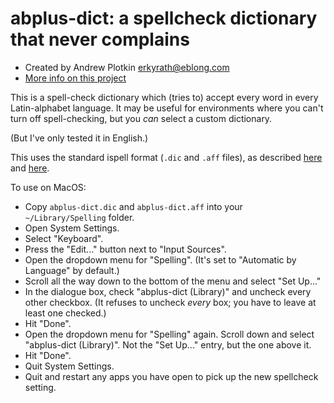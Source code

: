 # abplus-dict: a spellcheck dictionary that never complains

- Created by Andrew Plotkin <erkyrath@eblong.com>
- [More info on this project](https://blog.zarfhome.com/2024/06/neutering-spellcheck-on-macos)

This is a spell-check dictionary which (tries to) accept every word in
every Latin-alphabet language. It may be useful for environments where
you can't turn off spell-checking, but you *can* select a custom
dictionary.

(But I've only tested it in English.)

This uses the standard ispell format (`.dic` and `.aff` files),
as described [here][vimdoc] and [here][hundoc].

[vimdoc]: https://neovim.io/doc/user/spell.html#spell-wordlist-format
[hundoc]: https://linux.die.net/man/4/hunspell

To use on MacOS:

- Copy `abplus-dict.dic` and `abplus-dict.aff` into your `~/Library/Spelling` folder.
- Open System Settings.
- Select "Keyboard".
- Press the "Edit..." button next to "Input Sources".
- Open the dropdown menu for "Spelling". (It's set to "Automatic by Language" by default.)
- Scroll all the way down to the bottom of the menu and select "Set Up..."
- In the dialogue box, check "abplus-dict (Library)" and uncheck every other checkbox. (It refuses to uncheck *every* box; you have to leave at least one checked.)
- Hit "Done".
- Open the dropdown menu for "Spelling" again. Scroll down and select "abplus-dict (Library)". Not the "Set Up..." entry, but the one above it.
- Hit "Done".
- Quit System Settings.
- Quit and restart any apps you have open to pick up the new spellcheck setting.

